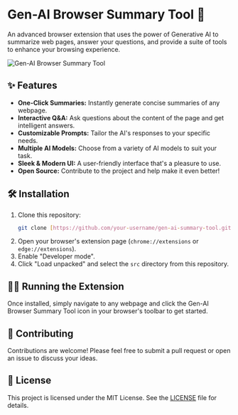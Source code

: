 # Gen-AI Browser Summary Tool 🚀

An advanced browser extension that uses the power of Generative AI to summarize web pages, answer your questions, and provide a suite of tools to enhance your browsing experience.

![Gen-AI Browser Summary Tool](https://placehold.co/600x300/7c3aed/ffffff?text=Gen-AI+Browser+Summary+Tool)

## ✨ Features

* **One-Click Summaries:** Instantly generate concise summaries of any webpage.
* **Interactive Q&A:** Ask questions about the content of the page and get intelligent answers.
* **Customizable Prompts:** Tailor the AI's responses to your specific needs.
* **Multiple AI Models:** Choose from a variety of AI models to suit your task.
* **Sleek & Modern UI:** A user-friendly interface that's a pleasure to use.
* **Open Source:** Contribute to the project and help make it even better!

## 🛠️ Installation

1.  Clone this repository:
    ```bash
    git clone [https://github.com/your-username/gen-ai-summary-tool.git](https://github.com/your-username/gen-ai-summary-tool.git)
    ```
2.  Open your browser's extension page (`chrome://extensions` or `edge://extensions`).
3.  Enable "Developer mode".
4.  Click "Load unpacked" and select the `src` directory from this repository.

## 🏃‍♀️ Running the Extension

Once installed, simply navigate to any webpage and click the Gen-AI Browser Summary Tool icon in your browser's toolbar to get started.

## 🤝 Contributing

Contributions are welcome! Please feel free to submit a pull request or open an issue to discuss your ideas.

## 📄 License

This project is licensed under the MIT License. See the [LICENSE](LICENSE) file for details.
